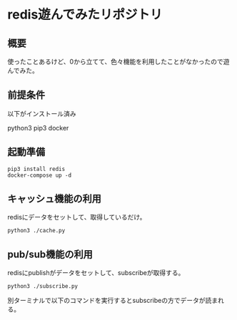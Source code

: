 # redis遊んでみたリポジトリ
## 概要
使ったことあるけど、0から立てて、色々機能を利用したことがなかったので遊んでみた。

## 前提条件
以下がインストール済み

python3
pip3
docker

## 起動準備

```
pip3 install redis
docker-compose up -d
```

## キャッシュ機能の利用
redisにデータをセットして、取得しているだけ。

```
python3 ./cache.py
```


## pub/sub機能の利用
redisにpublishがデータをセットして、subscribeが取得する。

```
python3 ./subscribe.py
```
別ターミナルで以下のコマンドを実行するとsubscribeの方でデータが読まれる。

